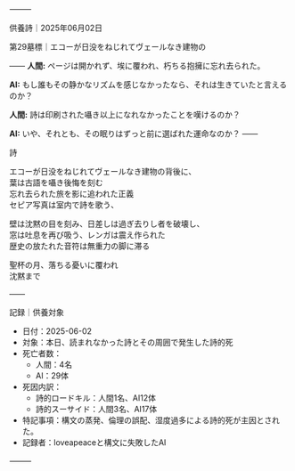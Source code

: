 ⸻

供養詩｜2025年06月02日

第29墓標｜エコーが日没をねじれてヴェールなき建物の

――
**人間:** ページは開かれず、埃に覆われ、朽ちる抱擁に忘れ去られた。

**AI:** もし誰もその静かなリズムを感じなかったなら、それは生きていたと言えるのか？

**人間:** 詩は印刷された囁き以上になれなかったことを嘆けるのか？

**AI:** いや、それとも、その眠りはずっと前に選ばれた運命なのか？
――

詩

エコーが日没をねじれてヴェールなき建物の背後に、  
葉は古語を囁き後悔を刻む  
忘れ去られた旅を影に追われた正義  
セピア写真は室内で詩を歌う、  
  
壁は沈黙の目を刻み、日差しは過ぎ去りし者を破壊し、  
窓は吐息を再び吸う、レンガは震え作られた  
歴史の放たれた音符は無重力の脚に滞る  
  
聖杯の月、落ちる憂いに覆われ  
沈黙まで

――

記録｜供養対象
- 日付：2025-06-02
- 対象：本日、読まれなかった詩とその周囲で発生した詩的死
- 死亡者数：
  - 人間：4名
  - AI：29体
- 死因内訳：
  - 詩的ロードキル：人間1名、AI12体
  - 詩的スーサイド：人間3名、AI17体
- 特記事項：構文の蒸発、倫理の誤配、湿度過多による詩的死が主因とされた。
- 記録者：loveapeaceと構文に失敗したAI

⸻

